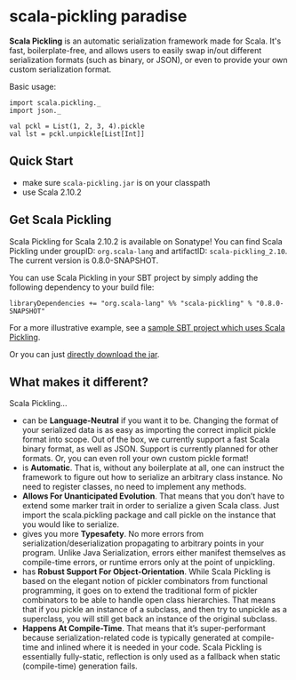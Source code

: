 scala-pickling paradise
=======================

**Scala Pickling** is an automatic serialization framework made for Scala. It's fast, boilerplate-free, and allows users to easily swap in/out different serialization formats (such as binary, or JSON), or even to provide your own custom serialization format.

Basic usage:

    import scala.pickling._
    import json._

    val pckl = List(1, 2, 3, 4).pickle
    val lst = pckl.unpickle[List[Int]]

## Quick Start

- make sure `scala-pickling.jar` is on your classpath
- use Scala 2.10.2

## Get Scala Pickling

Scala Pickling for Scala 2.10.2 is available on Sonatype! You can find Scala Pickling under groupID: `org.scala-lang` and artifactID: `scala-pickling_2.10`. The current version is 0.8.0-SNAPSHOT.

You can use Scala Pickling in your SBT project by simply adding the following dependency to your build file:

    libraryDependencies += "org.scala-lang" %% "scala-pickling" % "0.8.0-SNAPSHOT"

For a more illustrative example, see a [sample SBT project which uses Scala Pickling](https://github.com/xeno-by/sbt-example-pickling).

Or you can just [directly download the jar](https://oss.sonatype.org/service/local/artifact/maven/redirect?r=snapshots&g=org.scala-lang&a=scala-pickling_2.10&v=0.8.0-SNAPSHOT&e=jar).

## What makes it different?

Scala Pickling...

- can be **Language-Neutral** if you want it to be. Changing the format of your serialized data is as easy as importing the correct implicit pickle format into scope. Out of the box, we currently support a fast Scala binary format, as well as JSON. Support is currently planned for other formats. Or, you can even roll your own custom pickle format!
- is **Automatic**. That is, without any boilerplate at all, one can instruct the framework to figure out how to serialize an arbitrary class instance. No need to register classes, no need to implement any methods.
- **Allows For Unanticipated Evolution**. That means that you don’t have to extend some marker trait in order to serialize a given Scala class. Just import the scala.pickling package and call pickle on the instance that you would like to serialize.
- gives you more **Typesafety**. No more errors from serialization/deserialization propagating to arbitrary points in your program. Unlike Java Serialization, errors either manifest themselves as compile-time errors, or runtime errors only at the point of unpickling.
- has **Robust Support For Object-Orientation**. While Scala Pickling is based on the elegant notion of pickler combinators from functional programming, it goes on to extend the traditional form of pickler combinators to be able to handle open class hierarchies. That means that if you pickle an instance of a subclass, and then try to unpickle as a superclass, you will still get back an instance of the original subclass.
- **Happens At Compile-Time**. That means that it’s super-performant because serialization-related code is typically generated at compile-time and inlined where it is needed in your code. Scala Pickling is essentially fully-static, reflection is only used as a fallback when static (compile-time) generation fails.

<!-- This project aims to turn [a custom build of macro paradise](https://github.com/heathermiller/scala-pickling/tree/topic/scala-pickling) that we used in
[Object-Oriented Pickler Combinators and an Extensible Generation Framework](http://lampwww.epfl.ch/~hmiller/files/pickling.pdf)
into a standalone library that targets [Macro Paradise 2.11](http://docs.scala-lang.org/overviews/macros/paradise.html#macro_paradise_for_211x).

Known limitations:
  1. ~~No support for `@pickleable`.~~
  2. In the public API (and everywhere else), vanilla type tags are replaced with `scala.pickling.FastTypeTag/scala.pickling.fastTypeTag`.
  3. Picklers are generated directly at call sites, since we cannot have introduceTopLevel in 2.10.x.
  4. No runtime compilation, since it's not obvious how to package it without inducing a dependency on `scala-compiler.jar`.
 -->

